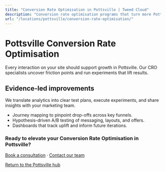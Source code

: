 ```yaml
---
title: "Conversion Rate Optimisation in Pottsville | Tweed Cloud"
description: "Conversion rate optimisation programs that turn more Pottsville visitors into customers."
url: "/locations/pottsville/conversion-rate-optimisation/"
---
```


# Pottsville Conversion Rate Optimisation

Every interaction on your site should support growth in Pottsville. Our CRO specialists uncover friction points and run experiments that lift results.

## Evidence-led improvements

We translate analytics into clear test plans, execute experiments, and share insights with your marketing team.

- Journey mapping to pinpoint drop-offs across key funnels.
- Hypothesis-driven A/B testing of messaging, layouts, and offers.
- Dashboards that track uplift and inform future iterations.

### Ready to elevate your Conversion Rate Optimisation in Pottsville?

[Book a consultation](/consultation/) · [Contact our team](/contact/)

[Return to the Pottsville hub](/locations/pottsville/)
